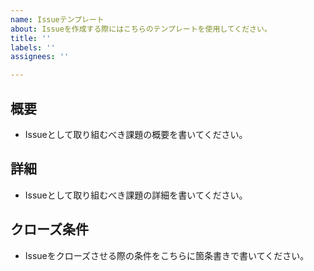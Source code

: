 ```yaml
---
name: Issueテンプレート
about: Issueを作成する際にはこちらのテンプレートを使用してください。
title: ''
labels: ''
assignees: ''

---
```


## 概要
- Issueとして取り組むべき課題の概要を書いてください。

## 詳細
- Issueとして取り組むべき課題の詳細を書いてください。

## クローズ条件
- Issueをクローズさせる際の条件をこちらに箇条書きで書いてください。
